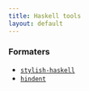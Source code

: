 ```yaml
---
title: Haskell tools
layout: default
---
```

### Formaters
* [`stylish-haskell`](https://github.com/jaspervdj/stylish-haskell) 
* [`hindent`](https://github.com/chrisdone/hindent)
